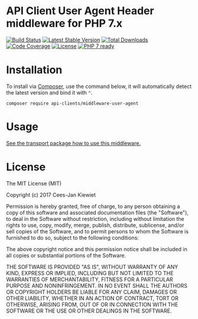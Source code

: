# API Client User Agent Header middleware for PHP 7.x

[![Build Status](https://travis-ci.org/php-api-clients/middleware-user-agent.svg?branch=master)](https://travis-ci.org/php-api-clients/middleware-user-agent)
[![Latest Stable Version](https://poser.pugx.org/api-clients/middleware-user-agent/v/stable.png)](https://packagist.org/packages/api-clients/middleware-user-agent)
[![Total Downloads](https://poser.pugx.org/api-clients/middleware-user-agent/downloads.png)](https://packagist.org/packages/api-clients/middleware-user-agent/stats)
[![Code Coverage](https://scrutinizer-ci.com/g/php-api-clients/middleware-user-agent/badges/coverage.png?b=master)](https://scrutinizer-ci.com/g/php-api-clients/middleware-user-agent/?branch=master)
[![License](https://poser.pugx.org/api-clients/middleware-user-agent/license.png)](https://packagist.org/packages/api-clients/middleware-user-agent)
[![PHP 7 ready](http://php7ready.timesplinter.ch/php-api-clients/middleware-user-agent/badge.svg)](https://appveyor-ci.org/php-api-clients/middleware-user-agent)

# Installation

To install via [Composer](http://getcomposer.org/), use the command below, it will automatically detect the latest version and bind it with `^`.

```
composer require api-clients/middleware-user-agent 
```
# Usage

[See the transport package how to use this middleware.](https://github.com/php-api-clients/transport#middleware)

# License

The MIT License (MIT)

Copyright (c) 2017 Cees-Jan Kiewiet

Permission is hereby granted, free of charge, to any person obtaining a copy
of this software and associated documentation files (the "Software"), to deal
in the Software without restriction, including without limitation the rights
to use, copy, modify, merge, publish, distribute, sublicense, and/or sell
copies of the Software, and to permit persons to whom the Software is
furnished to do so, subject to the following conditions:

The above copyright notice and this permission notice shall be included in all
copies or substantial portions of the Software.

THE SOFTWARE IS PROVIDED "AS IS", WITHOUT WARRANTY OF ANY KIND, EXPRESS OR
IMPLIED, INCLUDING BUT NOT LIMITED TO THE WARRANTIES OF MERCHANTABILITY,
FITNESS FOR A PARTICULAR PURPOSE AND NONINFRINGEMENT. IN NO EVENT SHALL THE
AUTHORS OR COPYRIGHT HOLDERS BE LIABLE FOR ANY CLAIM, DAMAGES OR OTHER
LIABILITY, WHETHER IN AN ACTION OF CONTRACT, TORT OR OTHERWISE, ARISING FROM,
OUT OF OR IN CONNECTION WITH THE SOFTWARE OR THE USE OR OTHER DEALINGS IN THE
SOFTWARE.
